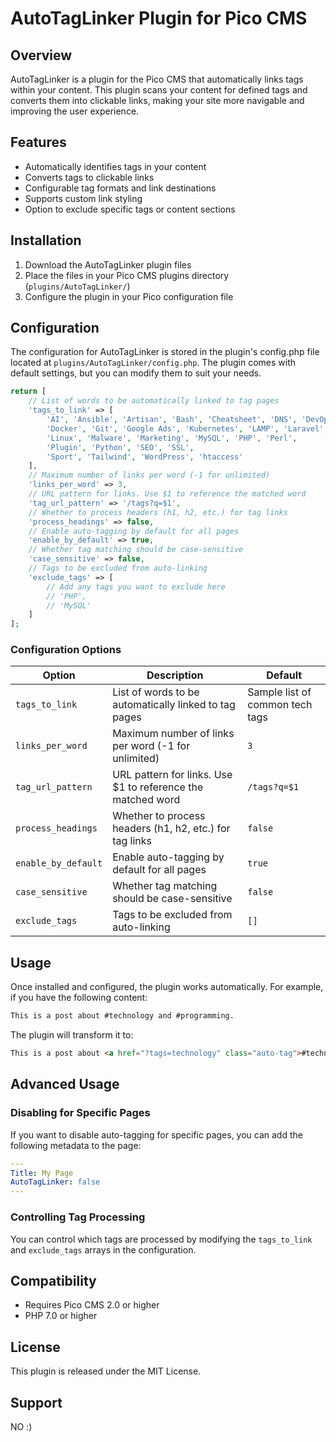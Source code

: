 # AutoTagLinker Plugin for Pico CMS

## Overview
AutoTagLinker is a plugin for the Pico CMS that automatically links tags within your content. This plugin scans your content for defined tags and converts them into clickable links, making your site more navigable and improving the user experience.

## Features
- Automatically identifies tags in your content
- Converts tags to clickable links
- Configurable tag formats and link destinations
- Supports custom link styling
- Option to exclude specific tags or content sections

## Installation

1. Download the AutoTagLinker plugin files
2. Place the files in your Pico CMS plugins directory (`plugins/AutoTagLinker/`)
3. Configure the plugin in your Pico configuration file

## Configuration

The configuration for AutoTagLinker is stored in the plugin's config.php file located at `plugins/AutoTagLinker/config.php`. The plugin comes with default settings, but you can modify them to suit your needs.

```php
return [
    // List of words to be automatically linked to tag pages
    'tags_to_link' => [
        'AI', 'Ansible', 'Artisan', 'Bash', 'Cheatsheet', 'DNS', 'DevOps',
        'Docker', 'Git', 'Google Ads', 'Kubernetes', 'LAMP', 'Laravel',
        'Linux', 'Malware', 'Marketing', 'MySQL', 'PHP', 'Perl',
        'Plugin', 'Python', 'SEO', 'SSL',
        'Sport', 'Tailwind', 'WordPress', 'htaccess'
    ],
    // Maximum number of links per word (-1 for unlimited)
    'links_per_word' => 3,
    // URL pattern for links. Use $1 to reference the matched word
    'tag_url_pattern' => '/tags?q=$1',
    // Whether to process headers (h1, h2, etc.) for tag links
    'process_headings' => false,
    // Enable auto-tagging by default for all pages
    'enable_by_default' => true,
    // Whether tag matching should be case-sensitive
    'case_sensitive' => false,
    // Tags to be excluded from auto-linking
    'exclude_tags' => [
        // Add any tags you want to exclude here
        // 'PHP',
        // 'MySQL'
    ]
];
```

### Configuration Options

| Option | Description | Default |
|--------|-------------|---------|
| `tags_to_link` | List of words to be automatically linked to tag pages | Sample list of common tech tags |
| `links_per_word` | Maximum number of links per word (-1 for unlimited) | `3` |
| `tag_url_pattern` | URL pattern for links. Use $1 to reference the matched word | `/tags?q=$1` |
| `process_headings` | Whether to process headers (h1, h2, etc.) for tag links | `false` |
| `enable_by_default` | Enable auto-tagging by default for all pages | `true` |
| `case_sensitive` | Whether tag matching should be case-sensitive | `false` |
| `exclude_tags` | Tags to be excluded from auto-linking | `[]` |

## Usage

Once installed and configured, the plugin works automatically. For example, if you have the following content:

```markdown
This is a post about #technology and #programming.
```

The plugin will transform it to:

```html
This is a post about <a href="?tags=technology" class="auto-tag">#technology</a> and <a href="?tags=programming" class="auto-tag">#programming</a>.
```

## Advanced Usage

### Disabling for Specific Pages

If you want to disable auto-tagging for specific pages, you can add the following metadata to the page:

```yaml
---
Title: My Page
AutoTagLinker: false
---
```

### Controlling Tag Processing

You can control which tags are processed by modifying the `tags_to_link` and `exclude_tags` arrays in the configuration.

## Compatibility

- Requires Pico CMS 2.0 or higher
- PHP 7.0 or higher

## License

This plugin is released under the MIT License.

## Support

NO :)